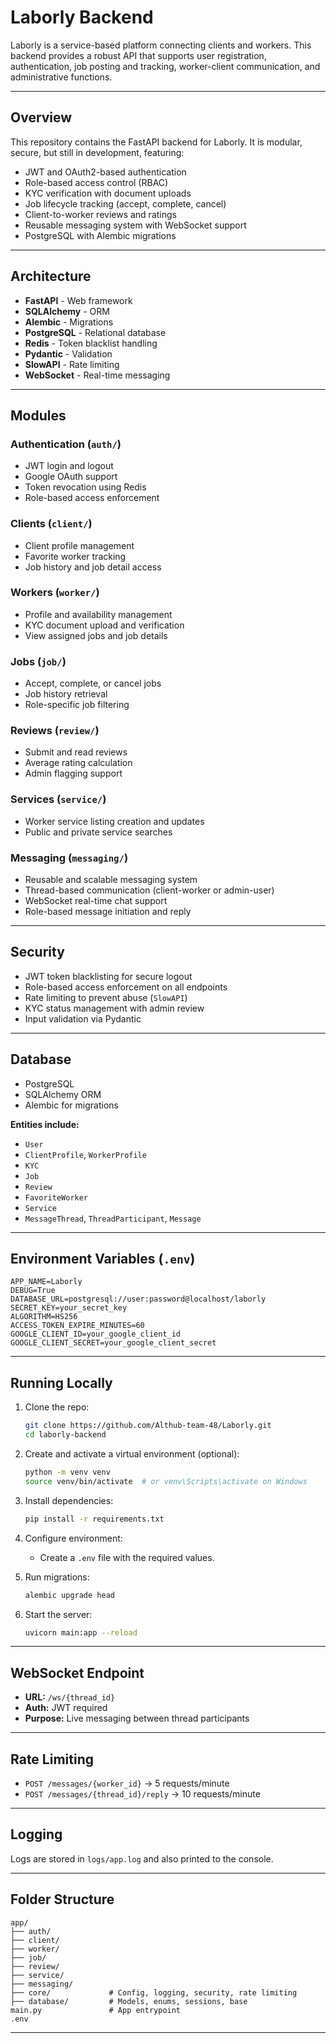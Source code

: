 # Laborly Backend

Laborly is a service-based platform connecting clients and workers. This backend provides a robust API that supports user registration, authentication, job posting and tracking, worker-client communication, and administrative functions.

---

## Overview

This repository contains the FastAPI backend for Laborly. It is modular, secure, but still in development, featuring:

- JWT and OAuth2-based authentication
- Role-based access control (RBAC)
- KYC verification with document uploads
- Job lifecycle tracking (accept, complete, cancel)
- Client-to-worker reviews and ratings
- Reusable messaging system with WebSocket support
- PostgreSQL with Alembic migrations

---

## Architecture

- **FastAPI** - Web framework
- **SQLAlchemy** - ORM
- **Alembic** - Migrations
- **PostgreSQL** - Relational database
- **Redis** - Token blacklist handling
- **Pydantic** - Validation
- **SlowAPI** - Rate limiting
- **WebSocket** - Real-time messaging

---

## Modules

### Authentication (`auth/`)
- JWT login and logout
- Google OAuth support
- Token revocation using Redis
- Role-based access enforcement

### Clients (`client/`)
- Client profile management
- Favorite worker tracking
- Job history and job detail access

### Workers (`worker/`)
- Profile and availability management
- KYC document upload and verification
- View assigned jobs and job details

### Jobs (`job/`)
- Accept, complete, or cancel jobs
- Job history retrieval
- Role-specific job filtering

### Reviews (`review/`)
- Submit and read reviews
- Average rating calculation
- Admin flagging support

### Services (`service/`)
- Worker service listing creation and updates
- Public and private service searches

### Messaging (`messaging/`)
- Reusable and scalable messaging system
- Thread-based communication (client-worker or admin-user)
- WebSocket real-time chat support
- Role-based message initiation and reply

---

## Security

- JWT token blacklisting for secure logout
- Role-based access enforcement on all endpoints
- Rate limiting to prevent abuse (`SlowAPI`)
- KYC status management with admin review
- Input validation via Pydantic

---

## Database

- PostgreSQL
- SQLAlchemy ORM
- Alembic for migrations

**Entities include:**
- `User`
- `ClientProfile`, `WorkerProfile`
- `KYC`
- `Job`
- `Review`
- `FavoriteWorker`
- `Service`
- `MessageThread`, `ThreadParticipant`, `Message`

---

## Environment Variables (`.env`)

```env
APP_NAME=Laborly
DEBUG=True
DATABASE_URL=postgresql://user:password@localhost/laborly
SECRET_KEY=your_secret_key
ALGORITHM=HS256
ACCESS_TOKEN_EXPIRE_MINUTES=60
GOOGLE_CLIENT_ID=your_google_client_id
GOOGLE_CLIENT_SECRET=your_google_client_secret
```

---

## Running Locally

1. Clone the repo:
   ```bash
   git clone https://github.com/Althub-team-48/Laborly.git
   cd laborly-backend
   ```

2. Create and activate a virtual environment (optional):
   ```bash
   python -m venv venv
   source venv/bin/activate  # or venv\Scripts\activate on Windows
   ```

3. Install dependencies:
   ```bash
   pip install -r requirements.txt
   ```

4. Configure environment:
   - Create a `.env` file with the required values.

5. Run migrations:
   ```bash
   alembic upgrade head
   ```

6. Start the server:
   ```bash
   uvicorn main:app --reload
   ```

---

## WebSocket Endpoint

- **URL:** `/ws/{thread_id}`
- **Auth:** JWT required
- **Purpose:** Live messaging between thread participants

---

## Rate Limiting

- `POST /messages/{worker_id}` → 5 requests/minute
- `POST /messages/{thread_id}/reply` → 10 requests/minute

---

## Logging

Logs are stored in `logs/app.log` and also printed to the console.

---

## Folder Structure

```
app/
├── auth/
├── client/
├── worker/
├── job/
├── review/
├── service/
├── messaging/
├── core/             # Config, logging, security, rate limiting
├── database/         # Models, enums, sessions, base
main.py               # App entrypoint
.env
```

---